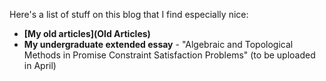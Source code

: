 Here's a list of stuff on this blog that I find especially nice:
* **[My old articles](Old Articles)**
* **My undergraduate extended essay** - "Algebraic and Topological Methods in Promise Constraint Satisfaction Problems" (to be uploaded in April)

